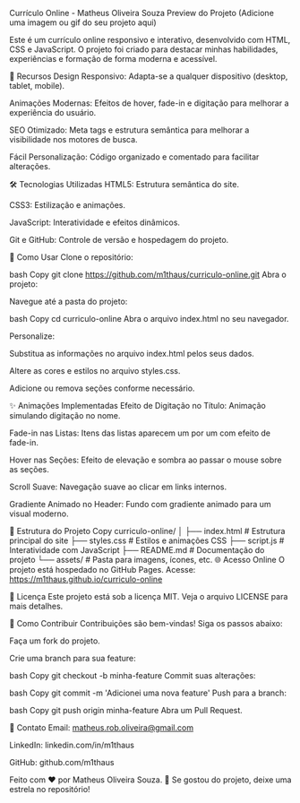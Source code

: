 Currículo Online - Matheus Oliveira Souza
Preview do Projeto
(Adicione uma imagem ou gif do seu projeto aqui)

Este é um currículo online responsivo e interativo, desenvolvido com HTML, CSS e JavaScript. O projeto foi criado para destacar minhas habilidades, experiências e formação de forma moderna e acessível.

🚀 Recursos
Design Responsivo: Adapta-se a qualquer dispositivo (desktop, tablet, mobile).

Animações Modernas: Efeitos de hover, fade-in e digitação para melhorar a experiência do usuário.

SEO Otimizado: Meta tags e estrutura semântica para melhorar a visibilidade nos motores de busca.

Fácil Personalização: Código organizado e comentado para facilitar alterações.

🛠️ Tecnologias Utilizadas
HTML5: Estrutura semântica do site.

CSS3: Estilização e animações.

JavaScript: Interatividade e efeitos dinâmicos.

Git e GitHub: Controle de versão e hospedagem do projeto.

🎯 Como Usar
Clone o repositório:

bash
Copy
git clone https://github.com/m1thaus/curriculo-online.git
Abra o projeto:

Navegue até a pasta do projeto:

bash
Copy
cd curriculo-online
Abra o arquivo index.html no seu navegador.

Personalize:

Substitua as informações no arquivo index.html pelos seus dados.

Altere as cores e estilos no arquivo styles.css.

Adicione ou remova seções conforme necessário.

✨ Animações Implementadas
Efeito de Digitação no Título: Animação simulando digitação no nome.

Fade-in nas Listas: Itens das listas aparecem um por um com efeito de fade-in.

Hover nas Seções: Efeito de elevação e sombra ao passar o mouse sobre as seções.

Scroll Suave: Navegação suave ao clicar em links internos.

Gradiente Animado no Header: Fundo com gradiente animado para um visual moderno.

📂 Estrutura do Projeto
Copy
curriculo-online/
│
├── index.html          # Estrutura principal do site
├── styles.css          # Estilos e animações CSS
├── script.js           # Interatividade com JavaScript
├── README.md           # Documentação do projeto
└── assets/             # Pasta para imagens, ícones, etc.
🌐 Acesso Online
O projeto está hospedado no GitHub Pages. Acesse:
https://m1thaus.github.io/curriculo-online

📝 Licença
Este projeto está sob a licença MIT. Veja o arquivo LICENSE para mais detalhes.

🤝 Como Contribuir
Contribuições são bem-vindas! Siga os passos abaixo:

Faça um fork do projeto.

Crie uma branch para sua feature:

bash
Copy
git checkout -b minha-feature
Commit suas alterações:

bash
Copy
git commit -m 'Adicionei uma nova feature'
Push para a branch:

bash
Copy
git push origin minha-feature
Abra um Pull Request.

📧 Contato
Email: matheus.rob.oliveira@gmail.com

LinkedIn: linkedin.com/in/m1thaus

GitHub: github.com/m1thaus

Feito com ❤️ por Matheus Oliveira Souza.
🌟 Se gostou do projeto, deixe uma estrela no repositório!
